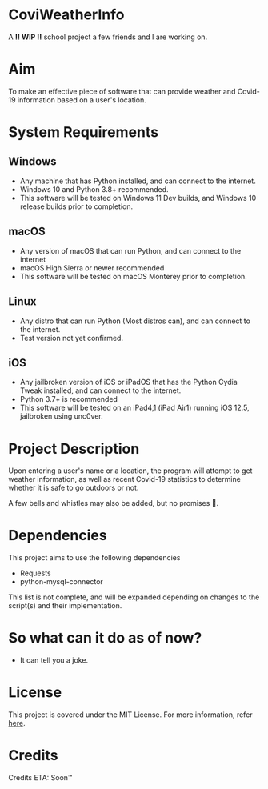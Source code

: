 # CoviWeatherInfo
A **‼ WIP ‼️** school project a few friends and I are working on.

# Aim
To make an effective piece of software that can provide weather and Covid-19 information based on a user's location.

# System Requirements
 ## Windows
 - Any machine that has Python installed, and can connect to the internet.
 - Windows 10 and Python 3.8+ recommended.
 - This software will be tested on Windows 11 Dev builds, and Windows 10 release builds prior to completion.
 ## macOS
 - Any version of macOS that can run Python, and can connect to the internet
 - macOS High Sierra or newer recommended
 - This software will be tested on macOS Monterey prior to completion.
## Linux
  - Any distro that can run Python (Most distros can), and can connect to the internet.
  - Test version not yet confirmed.
## iOS
  - Any jailbroken version of iOS or iPadOS that has the Python Cydia Tweak installed, and can connect to the internet.
  - Python 3.7+ is recommended
  - This software will be tested on an iPad4,1 (iPad Air1) running iOS 12.5, jailbroken using unc0ver.

# Project Description
Upon entering a user's name or a location, the program will attempt to get weather information, as well as recent Covid-19 statistics to determine whether it is safe to go outdoors or not.

A few bells and whistles may also be added, but no promises 🤞.

# Dependencies
This project aims to use the following dependencies
 - Requests
 - python-mysql-connector

This list is not complete, and will be expanded depending on changes to the script(s) and their implementation.

# So what can it do as of now?
 - It can tell you a joke.

# License
This project is covered under the MIT License. For more information, refer [here](./LICENSE).

# Credits
Credits ETA: Soon™